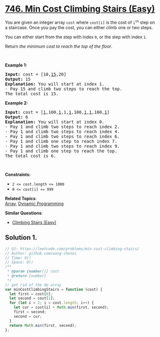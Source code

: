 # [746. Min Cost Climbing Stairs (Easy)](https://leetcode.com/problems/min-cost-climbing-stairs/)

<p>You are given an integer array <code>cost</code> where <code>cost[i]</code> is the cost of <code>i<sup>th</sup></code> step on a staircase. Once you pay the cost, you can either climb one or two steps.</p>

<p>You can either start from the step with index <code>0</code>, or the step with index <code>1</code>.</p>

<p>Return <em>the minimum cost to reach the top of the floor</em>.</p>

<p>&nbsp;</p>
<p><strong>Example 1:</strong></p>

<pre><strong>Input:</strong> cost = [10,<u>15</u>,20]
<strong>Output:</strong> 15
<strong>Explanation:</strong> You will start at index 1.
- Pay 15 and climb two steps to reach the top.
The total cost is 15.
</pre>

<p><strong>Example 2:</strong></p>

<pre><strong>Input:</strong> cost = [<u>1</u>,100,<u>1</u>,1,<u>1</u>,100,<u>1</u>,<u>1</u>,100,<u>1</u>]
<strong>Output:</strong> 6
<strong>Explanation:</strong> You will start at index 0.
- Pay 1 and climb two steps to reach index 2.
- Pay 1 and climb two steps to reach index 4.
- Pay 1 and climb two steps to reach index 6.
- Pay 1 and climb one step to reach index 7.
- Pay 1 and climb two steps to reach index 9.
- Pay 1 and climb one step to reach the top.
The total cost is 6.
</pre>

<p>&nbsp;</p>
<p><strong>Constraints:</strong></p>

<ul>
	<li><code>2 &lt;= cost.length &lt;= 1000</code></li>
	<li><code>0 &lt;= cost[i] &lt;= 999</code></li>
</ul>

**Related Topics**:  
[Array](https://leetcode.com/tag/array/), [Dynamic Programming](https://leetcode.com/tag/dynamic-programming/)

**Similar Questions**:

- [Climbing Stairs (Easy)](https://leetcode.com/problems/climbing-stairs/)

## Solution 1.

```js
// OJ: https://leetcode.com/problems/min-cost-climbing-stairs/
// Author: github.com/wang-chenxi
// Time: O()
// Space: O()
/**
 * @param {number[]} cost
 * @return {number}
 */
// get rid of the dp array
var minCostClimbingStairs = function (cost) {
  let first = cost[0];
  let second = cost[1];
  for (let i = 2; i < cost.length; i++) {
    let cur = cost[i] + Math.min(first, second);
    first = second;
    second = cur;
  }
  return Math.min(first, second);
};
```
